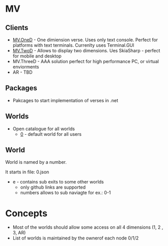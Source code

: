 # MV

## Clients
- [MV.OneD](/clients/MV.OneD) - One dimiension verse. Uses only text console. Perfect for platforms with text terminals. Currenlty uses Terminal.GUI 
- [MV.TwoD](/clients/MV.TwoD) - Allows to display two dimensions. Ues SkiaSharp - perfect for mobile and desktop
- MV.ThreeD - AAA solution perfect for high performance PC, or virtual enviorments
- AR - TBD 
## Packages
- Pakcages to start implementation of verses in .net

## Worlds
- Open catalogue for all worlds
  - [0](/world/0) - default world for all users
    
## World
World is named by a number. 

It starts in file:
0.json

* e - contains sub exits to some other worlds
  * only github links are supported
  * numbers allows to sub naviagte for ex.: 0-1


# Concepts
 * Most of the worlds should allow some access on all 4 dimensions (1, 2 , 3, AR)
 * List of worlds is maintained by the ownerof each node 0/1/2
